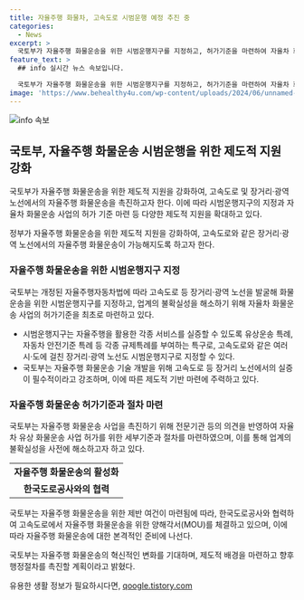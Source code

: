 ```yaml
---
title: 자율주행 화물차, 고속도로 시범운행 예정 추진 중
categories:
  - News
excerpt: >
  국토부가 자율주행 화물운송을 위한 시범운행지구를 지정하고, 허가기준을 마련하여 자율차 화물운송 사업의 활성화를 추진한다. 이로써 고속도로와 장거리 노선에서의 자율주행 화물운송이 가능해지며, 규제특례와 세부기준이 마련되어 화물운송에 대한 불확실성이 해소된다. 국토부는 향후 고속도로 시범운행지구 지정, 자율차 유상 화물운송 사업 허가 등을 추진할 계획이며, 한국도로공사도 자율주행 화물운송을 위한 협력을 약속하는 등 이에 대한 본격적인 준비에 나선다.
feature_text: >
  ## info 실시간 뉴스 속보입니다.

  국토부가 자율주행 화물운송을 위한 시범운행지구를 지정하고, 허가기준을 마련하여 자율차 화물운송 사업의 활성화를 추진한다. 이로써 고속도로와 장거리 노선에서의 자율주행 화물운송이 가능해지며, 규제특례와 세부기준이 마련되어 화물운송에 대한 불확실성이 해소된다. 국토부는 향후 고속도로 시범운행지구 지정, 자율차 유상 화물운송 사업 허가 등을 추진할 계획이며, 한국도로공사도 자율주행 화물운송을 위한 협력을 약속하는 등 이에 대한 본격적인 준비에 나선다.
image: 'https://www.behealthy4u.com/wp-content/uploads/2024/06/unnamed-file.png'
---
```


<p><img src="https://www.behealthy4u.com/wp-content/uploads/2024/06/unnamed-file.png" alt="info 속보" /></p>

<h2 data-ke-size="size26">국토부, 자율주행 화물운송 시범운행을 위한 제도적 지원 강화</h2>

<p>국토부가 자율주행 화물운송을 위한 제도적 지원을 강화하여, 고속도로 및 장거리·광역 노선에서의 자율주행 화물운송을 촉진하고자 한다. 이에 따라 시범운행지구의 지정과 자율차 화물운송 사업의 허가 기준 마련 등 다양한 제도적 지원을 확대하고 있다.</p>

<p data-ke-size="size16">정부가 자율주행 화물운송을 위한 제도적 지원을 강화하여, 고속도로와 같은 장거리·광역 노선에서의 자율주행 화물운송이 가능해지도록 하고자 한다.</p>

<h3 data-ke-size="size24">자율주행 화물운송을 위한 시범운행지구 지정</h3>

<p>국토부는 개정된 자율주행자동차법에 따라 고속도로 등 장거리·광역 노선을 발굴해 화물운송을 위한 시범운행지구를 지정하고, 업계의 불확실성을 해소하기 위해 자율차 화물운송 사업의 허가기준을 최초로 마련하고 있다.</p>

<ul>
  <li>시범운행지구는 자율주행을 활용한 각종 서비스를 실증할 수 있도록 유상운송 특례, 자동차 안전기준 특례 등 각종 규제특례를 부여하는 특구로, 고속도로와 같은 여러 시·도에 걸친 장거리·광역 노선도 시범운행지구로 지정할 수 있다.</li>
  <li>국토부는 자율주행 화물운송 기술 개발을 위해 고속도로 등 장거리 노선에서의 실증이 필수적이라고 강조하며, 이에 따른 제도적 기반 마련에 주력하고 있다.</li>
</ul>

<h3 data-ke-size="size24">자율주행 화물운송 허가기준과 절차 마련</h3>

<p>국토부는 자율주행 화물운송 사업을 촉진하기 위해 전문기관 등의 의견을 반영하여 자율차 유상 화물운송 사업 허가를 위한 세부기준과 절차를 마련하였으며, 이를 통해 업계의 불확실성을 사전에 해소하고자 하고 있다.</p>

<table>
  <tr>
    <td style="text-align: center; height: 17px;"><b>자율주행 화물운송의 활성화</b></td>
  </tr>
  <tr>
    <td style="text-align: center; height: 17px;"><b>한국도로공사와의 협력</b></td>
  </tr>
</table>

<p>국토부는 자율주행 화물운송을 위한 제반 여건이 마련됨에 따라, 한국도로공사와 협력하여 고속도로에서 자율주행 화물운송을 위한 양해각서(MOU)를 체결하고 있으며, 이에 따라 자율주행 화물운송에 대한 본격적인 준비에 나선다.</p>

<p data-ke-size="size16">국토부는 자율주행 화물운송의 혁신적인 변화를 기대하며, 제도적 배경을 마련하고 향후 행정절차를 촉진할 계획이라고 밝혔다.</p>
유용한 생활 정보가 필요하시다면, <a href="https://qoogle.tistory.com" rel="dofollow">qoogle.tistory.com</a>


